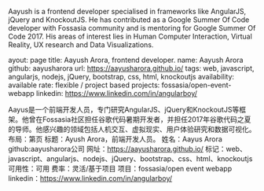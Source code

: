 Aayush is a frontend developer specialised in frameworks like AngularJS, jQuery and KnockoutJS. He has contributed as a Google Summer Of Code developer with Fossasia community and is mentoring for Google Summer Of Code 2017. His areas of interest lies in Human Computer Interaction, Virtual Reality, UX research and Data Visualizations.

ayout: page
title: Aayush Arora, frontend developer.
name: Aayush Arora
github: aayusharora
url: https://aayusharora.github.io/
tags: web, javascript, angularjs, nodejs, jQuery, bootstrap, css, html, knockoutjs
availability: available
rate: flexible / project based
projects: fossasia/open-event-webapp
linkedin: https://www.linkedin.com/in/angularboy/

Aayus是一个前端开发人员，专门研究AngularJS、jQuery和KnockoutJS等框架。他曾在Fossasia社区担任谷歌代码暑期开发者，并担任2017年谷歌代码之夏的导师。他感兴趣的领域包括人机交互、虚拟现实、用户体验研究和数据可视化。
布局：第页
标题：Ayush Arora，前端开发人员。
姓名：Aayus Arora
github:aayusharora公司
网址：https://aayusharora.github.io/
标记：web、javascript、angularjs、nodejs、jQuery、bootstrap、css、html、knockoutjs
可用性：可用
费率：灵活/基于项目
项目：fossasia/open event webapp
linkedin：https://www.linkedin.com/in/angularboy/